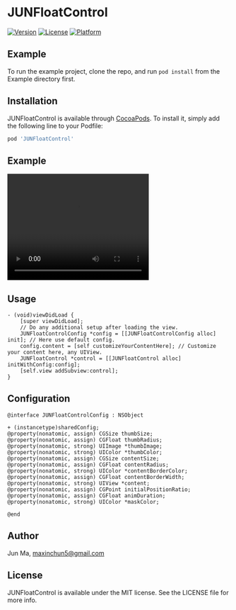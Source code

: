 # JUNFloatControl

[![Version](https://img.shields.io/cocoapods/v/JUNFloatControl.svg?style=flat)](https://cocoapods.org/pods/JUNFloatControl)
[![License](https://img.shields.io/cocoapods/l/JUNFloatControl.svg?style=flat)](https://cocoapods.org/pods/JUNFloatControl)
[![Platform](https://img.shields.io/cocoapods/p/JUNFloatControl.svg?style=flat)](https://cocoapods.org/pods/JUNFloatControl)

## Example

To run the example project, clone the repo, and run `pod install` from the Example directory first.

## Installation

JUNFloatControl is available through [CocoaPods](https://cocoapods.org). To install
it, simply add the following line to your Podfile:

```ruby
pod 'JUNFloatControl'
```
## Example
<video width="320" height="240" controls>
  <source src="JUNFloatControl.mov" type="video/mp4">
</video>

## Usage
```objc
- (void)viewDidLoad {
    [super viewDidLoad];
    // Do any additional setup after loading the view.
    JUNFloatControlConfig *config = [[JUNFloatControlConfig alloc] init]; // Here use default config.
    config.content = [self customizeYourContentHere]; // Customize your content here, any UIView.
    JUNFloatControl *control = [[JUNFloatControl alloc] initWithConfig:config];
    [self.view addSubview:control];
}
```

## Configuration
```objc
@interface JUNFloatControlConfig : NSObject

+ (instancetype)sharedConfig;
@property(nonatomic, assign) CGSize thumbSize;
@property(nonatomic, assign) CGFloat thumbRadius;
@property(nonatomic, strong) UIImage *thumbImage;
@property(nonatomic, strong) UIColor *thumbColor;
@property(nonatomic, assign) CGSize contentSize;
@property(nonatomic, assign) CGFloat contentRadius;
@property(nonatomic, strong) UIColor *contentBorderColor;
@property(nonatomic, assign) CGFloat contentBorderWidth;
@property(nonatomic, strong) UIView *content;
@property(nonatomic, assign) CGPoint initialPositionRatio;
@property(nonatomic, assign) CGFloat animDuration;
@property(nonatomic, strong) UIColor *maskColor;

@end
```

## Author

Jun Ma, maxinchun5@gmail.com

## License

JUNFloatControl is available under the MIT license. See the LICENSE file for more info.
